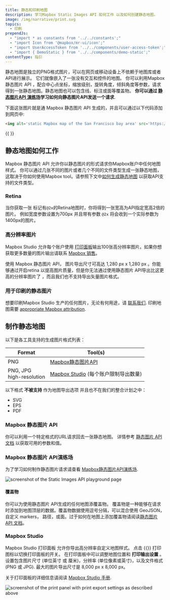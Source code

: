 ```yaml
---
title: 静态和印刷地图
description: 学习Mapbox Static Images API 如何工作 以及如何创建静态地图。
image: /img/narrative/print.svg
topics:
  - 印刷
prependJs:
  - "import * as constants from '../../constants';"
  - "import Icon from '@mapbox/mr-ui/icon';"
  - "import UserAccessToken from '../../components/user-access-token';"
  - "import { DemoStatic } from '../../components/demo-static';"
contentType: 指引
---
```


静态地图是独立的PNG格式图片，可以在网页或移动设备上不依赖于地图库或者API进行展示。 它们就像嵌入了一张没有交互和控件的地图。 你可以利用Mapbox静态图片 API ，配合中心点坐标，缩放级别，旋转角度，倾斜角度等参数，请求得到一张静态地图。静态地图也可以包含线、标注或面等覆盖物。 **你可以通过 [静态图片API 演练场](/help/interactive-tools/static-api-playground)学习如何向静态图片API发送一个请求**.

下面这张图片就是通 Mapbox 静态图片 API 生成的，并且可以通过以下代码添加到网页中:

```html
<img alt='static Mapbox map of the San Francisco bay area' src='https://api.mapbox.com/styles/v1/mapbox/streets-v{{constants.VERSION_STREETS_STYLE}}/static/-122.337798,37.810550,9.67,0.00,0.00/1000x600@2x?access_token={{ <UserAccessToken /> }}' >
```

{{
  <DemoStatic src="https://api.mapbox.com/styles/v1/mapbox/streets-v{constants.VERSION_STREETS_STYLE}/static/-122.337798,37.810550,9.67,0.00,0.00/1000x600@2x?access_token=MapboxAccessToken" alt="static mapbox map of the san francisco bay area" />
}}


## 静态地图如何工作

Mapbox 静态图片 API 允许你以静态图片的形式请求你Mapbox账户中任何地图样式。 你可以通过几张不同的图片或者几个不同的文件类型生成一张静态地图，这取决于你如何使用Mapbox tool。请参照下文中[如何生成静态地图](/help/how-mapbox-works/static-maps/#creating-static-maps) 以获取API支持的文件类型。

### Retina

当你获取一张 标记有`@2x`的Retina地图时，你将得到一张宽高为API指定宽高2倍的图片。 例如宽度参数设置为700px 并且带有参数 `@2x` 将会收到一个实际参数为1400px的图片。

### 高分辨率图片

Mapbox Studio 允许每个账户使用 [打印面板](https://docs.mapbox.com/studio-manual/reference/styles/#print-panel)输出100张高分辨率图片。如果你想获取更多数量的图片输出请联系 [Mapbox 销售](https://www.mapbox.com/contact/sales)。

使用 Mapbox 静态图片 API， 图片导出尺寸可高达 1,280&nbsp;px x 1,280&nbsp;px 。你能够通过开启retina 以提高图片质量，但是你无法通过使用静态图片 API导出比这更高的分辨率图片了 ，而且我们也不支持导出矢量图片格式。

### 用于印刷的静态图片

想要印刷Mapbox Studio 生产的任何图片，无论有何用途，请 [联系我们](https://www.mapbox.com/contact/sales/). 印刷地图需要 [appropriate Mapbox attribution](/help/how-mapbox-works/attribution#static--print).


## 制作静态地图

以下是各工具支持的生成图片格式列表：

Format | Tool(s)
-------|---------
PNG | [Mapbox静态图片API](https://docs.mapbox.com/api/maps/#static-images)
PNG, JPG<br>high-resolution | [Mapbox Studio](https://www.mapbox.com/studio-manual/reference/styles/#print-panel) (每个账户限制导出数量)

以下格式 **不被支持** 作为地图导出选项 并且也不在我们的整合计划之中：

* SVG
* EPS
* PDF

### Mapbox 静态图片 API

你可以利用一个特定格式的URL请求回去一张静态地图。 详情参考 [静态图片 API 文档](https://docs.mapbox.com/api/maps/#static-images) 以获取可用的参数和值。

### Mapbox 静态图片 API演练场

为了学习如何制作静态图片请求请查看 [Mapbox静态图片API演练场](/help/interactive-tools/static-api-playground).

![screenshot of the Static Images API playground page](/help/img/interactive-tools/static-api-playground.png)

#### 覆盖物

你可以为使用静态图片 API生成的任何地图添覆盖物。 覆盖物是一种能够在请求时添加到地图顶层的数据。覆盖物数据使用逗号分隔，可以混合使用 GeoJSON，自定义 markers， 路径，或面。过于如何在地图上添加覆盖物请阅读[静态图片 API 文档](https://docs.mapbox.com/api/maps/#static-images)。

### Mapbox Studio

Mapbox Studio 打印面板 允许你导出高分辨率自定义地图样式。 点击 {{<Icon name='printer' inline={true} />}} 打印图标以切换打印面板的开关。 在打印面板中可以调整地图位置和 **打印输出设置** 。设置包含图片尺寸 (单位英寸 或 厘米)，分辨率 (单位像素或英寸)，以及文件格式 (PNG 或 JPG). 最大的图片导出尺寸是 8,000&nbsp;px x 8,000&nbsp;px。

关于打印面板的详细信息请阅读 [Mapbox Studio 手册](https://www.mapbox.com/studio-manual/reference/styles/#print-panel).

![screenshot of the print panel with print export settings as described above](/help/img/studio/print-export-settings.png)
